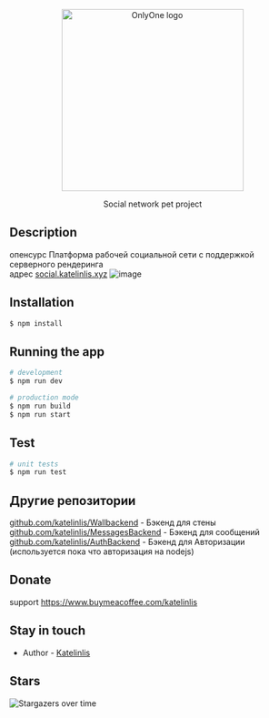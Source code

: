 <p align="center">
  <a href="https://social.katelinlis.xyz/" target="blank"><img src="https://social.katelinlis.xyz/img/Logo.svg" width="320" alt="OnlyOne logo" /></a>
</p>
<p align="center">Social network pet project </p>

## Description

опенсурс Платформа рабочей социальной сети с поддержкой серверного рендеринга
<br/>
адрес
<a href="https://only-one.su/">social.katelinlis.xyz<a/>
![image](https://user-images.githubusercontent.com/56870191/144715313-8e187d98-7675-4d88-9c02-1e314e308357.png)

## Installation

```bash
$ npm install
```

## Running the app

```bash
# development
$ npm run dev

# production mode
$ npm run build 
$ npm run start
```

## Test

```bash
# unit tests
$ npm run test
```

## Другие репозитории

<a href="https://github.com/katelinlis/Wallbackend">github.com/katelinlis/Wallbackend</a> - Бэкенд для стены <br>
<a href="https://github.com/katelinlis/MessagesBackend">github.com/katelinlis/MessagesBackend</a> - Бэкенд для сообщений <br>
<a href="https://github.com/katelinlis/AuthBackend">github.com/katelinlis/AuthBackend</a> - Бэкенд для Авторизации (используется пока что авторизация на nodejs)

## Donate

support
https://www.buymeacoffee.com/katelinlis

## Stay in touch

- Author - [Katelinlis](https://vk.com/katelinlis)

## Stars

![Stargazers over time](https://starchart.cc/katelinlis/nuxtjsFrontend.svg)
